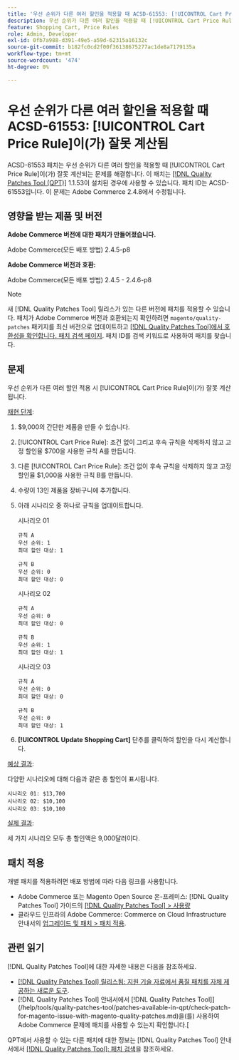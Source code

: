 ```yaml
---
title: '우선 순위가 다른 여러 할인을 적용할 때 ACSD-61553: [!UICONTROL Cart Price Rule]이(가) 잘못 계산됨'
description: 우선 순위가 다른 여러 할인을 적용할 때 [!UICONTROL Cart Price Rule]이(가) 잘못 계산되는 Adobe Commerce 문제를 해결하려면 ACSD-61553 패치를 적용하십시오.
feature: Shopping Cart, Price Rules
role: Admin, Developer
exl-id: 0fb7a988-d391-49e5-a59d-62315a16132c
source-git-commit: b182fc0cd2f00f36138675277ac1de8a7179135a
workflow-type: tm+mt
source-wordcount: '474'
ht-degree: 0%

---
```


# 우선 순위가 다른 여러 할인을 적용할 때 ACSD-61553: [!UICONTROL Cart Price Rule]이(가) 잘못 계산됨

ACSD-61553 패치는 우선 순위가 다른 여러 할인을 적용할 때 [!UICONTROL Cart Price Rule]이(가) 잘못 계산되는 문제를 해결합니다. 이 패치는 [[!DNL Quality Patches Tool (QPT)]](https://experienceleague.adobe.com/en/docs/commerce-knowledge-base/kb/announcements/commerce-announcements/magento-quality-patches-released-new-tool-to-self-serve-quality-patches) 1.1.53이 설치된 경우에 사용할 수 있습니다. 패치 ID는 ACSD-61553입니다. 이 문제는 Adobe Commerce 2.4.8에서 수정됩니다.

## 영향을 받는 제품 및 버전

**Adobe Commerce 버전에 대한 패치가 만들어졌습니다.**

Adobe Commerce(모든 배포 방법) 2.4.5-p8

**Adobe Commerce 버전과 호환:**

Adobe Commerce(모든 배포 방법) 2.4.5 - 2.4.6-p8

>[!NOTE]
>
>새 [!DNL Quality Patches Tool] 릴리스가 있는 다른 버전에 패치를 적용할 수 있습니다. 패치가 Adobe Commerce 버전과 호환되는지 확인하려면 `magento/quality-patches` 패키지를 최신 버전으로 업데이트하고 [[!DNL Quality Patches Tool]에서 호환성을 확인합니다. 패치 검색 페이지](https://experienceleague.adobe.com/tools/commerce-quality-patches/index.html). 패치 ID를 검색 키워드로 사용하여 패치를 찾습니다.

## 문제

우선 순위가 다른 여러 할인 적용 시 [!UICONTROL Cart Price Rule]이(가) 잘못 계산됩니다.

<u>재현 단계</u>:

1. $9,000의 간단한 제품을 만들 수 있습니다.
1. [!UICONTROL Cart Price Rule]: 조건 없이 그리고 후속 규칙을 삭제하지 않고 고정 할인율 $700을 사용한 규칙 A를 만듭니다.
1. 다른 [!UICONTROL Cart Price Rule]: 조건 없이 후속 규칙을 삭제하지 않고 고정 할인율 $1,000을 사용한 규칙 B를 만듭니다.
1. 수량이 13인 제품을 장바구니에 추가합니다.
1. 아래 시나리오 중 하나로 규칙을 업데이트합니다.

   시나리오 01

       규칙 A
       우선 순위: 1
       최대 할인 대상: 1
       
       규칙 B
       우선 순위: 0
       최대 할인 대상: 0
   
   시나리오 02

       규칙 A
       우선 순위: 0
       최대 할인 대상: 0
       
       규칙 B
       우선 순위: 1
       최대 할인 대상: 1
   
   시나리오 03

       규칙 A
       우선 순위: 0
       최대 할인 대상: 0
       
       규칙 B
       우선 순위: 0
       최대 할인 대상: 1
   
1. **[!UICONTROL Update Shopping Cart]** 단추를 클릭하여 할인을 다시 계산합니다.

<u>예상 결과</u>:

다양한 시나리오에 대해 다음과 같은 총 할인이 표시됩니다.

    시나리오 01: $13,700
    시나리오 02: $10,100
    시나리오 03: $10,100

<u>실제 결과</u>:

세 가지 시나리오 모두 총 할인액은 9,000달러이다.

## 패치 적용

개별 패치를 적용하려면 배포 방법에 따라 다음 링크를 사용합니다.

* Adobe Commerce 또는 Magento Open Source 온-프레미스: [!DNL Quality Patches Tool] 가이드의 [[!DNL Quality Patches Tool] > 사용량](/help/tools/quality-patches-tool/usage.md)
* 클라우드 인프라의 Adobe Commerce: Commerce on Cloud Infrastructure 안내서의 [업그레이드 및 패치 > 패치 적용](https://experienceleague.adobe.com/docs/commerce-cloud-service/user-guide/develop/upgrade/apply-patches.html).

## 관련 읽기

[!DNL Quality Patches Tool]에 대한 자세한 내용은 다음을 참조하세요.

* [[!DNL Quality Patches Tool] 릴리스됨: 지원 기술 자료에서 품질 패치를 자체 제공하는 새로운 도구](https://experienceleague.adobe.com/en/docs/commerce-knowledge-base/kb/announcements/commerce-announcements/magento-quality-patches-released-new-tool-to-self-serve-quality-patches).
* [!DNL Quality Patches Tool] 안내서에서  [!DNL Quality Patches Tool]](/help/tools/quality-patches-tool/patches-available-in-qpt/check-patch-for-magento-issue-with-magento-quality-patches.md)을(를) 사용하여 Adobe Commerce 문제에 패치를 사용할 수 있는지 확인합니다.[

QPT에서 사용할 수 있는 다른 패치에 대한 정보는 [!DNL Quality Patches Tool] 안내서에서 [[!DNL Quality Patches Tool]: 패치 검색](https://experienceleague.adobe.com/tools/commerce-quality-patches/index.html)을 참조하세요.

